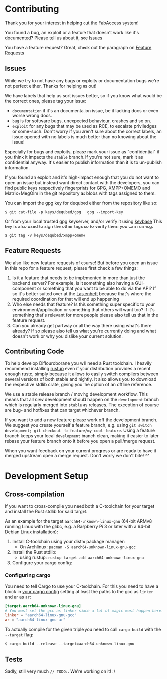 # Contributing

Thank you for your interest in helping out the FabAccess system!

You found a bug, an exploit or a feature that doesn't work like it's documented? Please tell us
about it, see [Issues](#issues)

You have a feature request? Great, check out the paragraph on [Feature Requests](#feature-requests)

## Issues

While we try to not have any bugs or exploits or documentation bugs we're not perfect either. Thanks
for helping us out!

We have labels that help us sort issues better, so if you know what would be the correct ones,
please tag your issue:
- `documentation` if it's an documentation issue, be it lacking docs or even worse wrong docs.
- `bug` is for software bugs, unexpected behaviour, crashes and so on.
- `exploit` for any bugs that may be used as RCE, to escalate priviledges or some-such.
Don't worry if you aren't sure about the correct labels, an issue opened with no labels is much
better than no knowing about the issue!

Especially for bugs and exploits, please mark your issue as "confidential" if you think it impacts
the `stable` branch. If you're not sure, mark it as confidential anyway. It's easier to publish
information than it is to un-publish information.

If you found an exploit and it's high-impact enough that you do not want to open an issue but
instead want direct contact with the developers, you can find public keys respectively fingerprints
for GPG, XMPP+OMEMO and Matrix+MegOlm in the git repository as blobs with tags assigned to them.

You can import the gpg key for dequbed either from the repository like so:
```
$ git cat-file -p keys/dequbed/gpg | gpg --import-key
```
Or from your local trusted gpg keyserver, and/or verify it using [keybase](https://keybase.io/dequbed)
This key is also used to sign the other tags so to verify them you can run e.g.
```
$ git tag -v keys/dequbed/xmpp+omemo
```

## Feature Requests

We also like new feature requests of course! 
But before you open an issue in this repo for a feature request, please first check a few things:
1. Is it a feature that needs to be implemented in more than just the backend server? For example,
   is it something also having a GUI-component or something that you want to be able to do via the
   API? If so it's better suited over at the
   [Lastenheft](https://gitlab.com/fabinfra/fabaccess_lastenheft) because that's where the required
   coordination for that will end up happening
2. Who else needs that feature? Is this something super specific to your environment/application or
   something that others will want too? If it's something that's relevant for more people please
   also tell us that in the feature request.
3. Can you already get partway or all the way there using what's there already? If so please also
   tell us what you're currently doing and what doesn't work or why you dislike your current
   solution.

## Contributing Code

To help develop Diflouroborane you will need a Rust toolchain. I heavily recommend installing
[rustup](https://rustup.rs) even if your distribution provides a recent enough rustc, simply because
it allows to easily switch compilers between several versions of both stable and nightly. It also
allows you to download the respective stdlib crate, giving you the option of an offline reference.

We use a stable release branch / moving development workflow. This means that all *new* development
should happen on the `development` branch which is regularly merged into `stable` as releases. The
exception of course are bug- and hotfixes that can target whichever branch.

If you want to add a new feature please work off the development branch. We suggest you create
yourself a feature branch, e.g. using `git switch development; git checkout -b
feature/my-cool-feature`.
Using a feature branch keeps your local `development` branch clean, making it easier to later rebase
your feature branch onto it before you open a pull/merge request.

When you want feedback on your current progress or are ready to have it merged upstream open a merge
request. Don't worry we don't bite! ^^


# Development Setup

## Cross-compilation

If you want to cross-compile you need both a C-toolchain for your target
and install the Rust stdlib for said target.

As an example for the target `aarch64-unknown-linux-gnu` (64-bit ARMv8
running Linux with the glibc, e.g. a Raspberry Pi 3 or later with a 64-bit
Debian Linux installation):

1. Install C-toolchain using your distro package manager:
    - On Archlinux: `pacman -S aarch64-unknown-linux-gnu-gcc`
2. Install the Rust stdlib:
    - using rustup: `rustup target add aarch64-unknown-linux-gnu`
3. Configure your cargo config:

### Configuring cargo

You need to tell Cargo to use your C-toolchain. For this you need to have
a block in [your cargo config](https://doc.rust-lang.org/cargo/reference/config.html) setting at
least the paths to the gcc as `linker` and ar as `ar`:

```toml
[target.aarch64-unknown-linux-gnu]
# You must set the gcc as linker since a lot of magic must happen here.
linker = "aarch64-linux-gnu-gcc"
ar = "aarch64-linux-gnu-ar"
```

To actually compile for the given triple you need to call `cargo build`
with the `--target` flag:

```
$ cargo build --release --target=aarch64-unknown-linux-gnu
```

## Tests

Sadly, still very much `// TODO:`. We're working on it! :/
